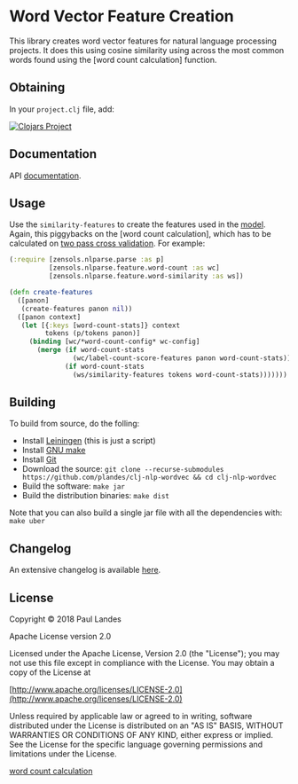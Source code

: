 # Word Vector Feature Creation

This library creates word vector features for natural language processing
projects.  It does this using cosine similarity using across the most common
words found using the [word count calculation] function.


## Obtaining

In your `project.clj` file, add:

[![Clojars Project](https://clojars.org/com.zensols.nlp/wordvec/latest-version.svg)](https://clojars.org/com.zensols.nlp/wordvec/)


## Documentation

API [documentation](https://plandes.github.io/clj-nlp-wordvec/codox/index.html).


## Usage


Use the `similarity-features` to create the features used in
the [model](https://github.com/plandes/clj-ml-model#create-features).  Again,
this piggybacks on the [word count calculation], which has to be calculated
on [two pass cross validation](https://github.com/plandes/clj-ml-model#one-pass-traintest).
For example:

```clojure
(:require [zensols.nlparse.parse :as p]
          [zensols.nlparse.feature.word-count :as wc]
          [zensols.nlparse.feature.word-similarity :as ws])

(defn create-features
  ([panon]
   (create-features panon nil))
  ([panon context]
   (let [{:keys [word-count-stats]} context
         tokens (p/tokens panon)]
     (binding [wc/*word-count-config* wc-config]
       (merge (if word-count-stats
                (wc/label-count-score-features panon word-count-stats))
              (if word-count-stats
                (ws/similarity-features tokens word-count-stats)))))))
```


## Building

To build from source, do the folling:

- Install [Leiningen](http://leiningen.org) (this is just a script)
- Install [GNU make](https://www.gnu.org/software/make/)
- Install [Git](https://git-scm.com)
- Download the source: `git clone --recurse-submodules https://github.com/plandes/clj-nlp-wordvec && cd clj-nlp-wordvec`
- Build the software: `make jar`
- Build the distribution binaries: `make dist`

Note that you can also build a single jar file with all the dependencies with: `make uber`


## Changelog

An extensive changelog is available [here](CHANGELOG.md).


## License

Copyright © 2018 Paul Landes

Apache License version 2.0

Licensed under the Apache License, Version 2.0 (the "License");
you may not use this file except in compliance with the License.
You may obtain a copy of the License at

[http://www.apache.org/licenses/LICENSE-2.0](http://www.apache.org/licenses/LICENSE-2.0)

Unless required by applicable law or agreed to in writing, software
distributed under the License is distributed on an "AS IS" BASIS,
WITHOUT WARRANTIES OR CONDITIONS OF ANY KIND, either express or implied.
See the License for the specific language governing permissions and
limitations under the License.


<!-- links -->
[word count calculation](https://plandes.github.io/clj-nlp-parse/codox/zensols.nlparse.feature.word-count.html#var-calculate-feature-stats)
